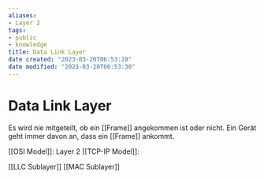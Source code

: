 ```yaml
---
aliases: 
- Layer 2
tags: 
- public
- knowledge
title: Data Link Layer
date created: "2023-03-20T06:53:28"
date modified: "2023-03-20T06:53:30"
---
```


# Data Link Layer
Es wird nie mitgeteilt, ob ein [[Frame]] angekommen ist oder nicht. Ein Gerät geht immer davon an, dass ein [[Frame]] ankommt.

[[OSI Model]]: Layer 2
[[TCP-IP Model]]: 

[[LLC Sublayer]]
[[MAC Sublayer]]